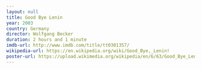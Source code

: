 ```yaml
---
layout: null
title: Good Bye Lenin
year: 2003
country: Germany
director: Wolfgang Becker
duration: 2 hours and 1 minute
imdb-url: http://www.imdb.com/title/tt0301357/
wikipedia-url: https://en.wikipedia.org/wiki/Good_Bye,_Lenin!
poster-url: https://upload.wikimedia.org/wikipedia/en/6/63/Good_Bye_Lenin.jpg
---
```

